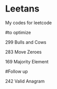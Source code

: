 # Leetans
My codes for leetcode

#to optimize

299 Bulls and Cows

283 Move Zeroes

169 Majority Element

#Follow up

242 Valid Anagram